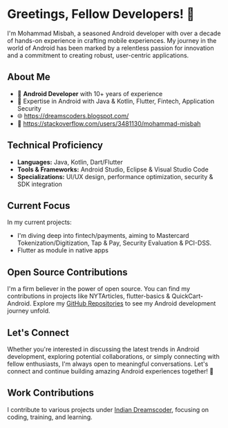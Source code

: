 # Greetings, Fellow Developers! 👋

I'm Mohammad Misbah, a seasoned Android developer with over a decade of hands-on experience in crafting mobile experiences. My journey in the world of Android has been marked by a relentless passion for innovation and a commitment to creating robust, user-centric applications.

## About Me

- 📱 **Android Developer** with 10+ years of experience
- 🚀 Expertise in Android with Java & Kotlin, Flutter, Fintech, Application Security
- 🌐 https://dreamscoders.blogspot.com/
- 📧 https://stackoverflow.com/users/3481130/mohammad-misbah

## Technical Proficiency

- **Languages:** Java, Kotlin, Dart/Flutter
- **Tools & Frameworks:** Android Studio, Eclipse & Visual Studio Code
- **Specializations:** UI/UX design, performance optimization, security & SDK integration

## Current Focus

In my current projects:
- I'm diving deep into fintech/payments, aiming to Mastercard Tokenization/Digitization, Tap & Pay, Security Evaluation & PCI-DSS.
- Flutter as module in native apps

## Open Source Contributions

I'm a firm believer in the power of open source. You can find my contributions in projects like NYTArticles, flutter-basics & QuickCart-Android. Explore my [GitHub Repositories](https://github.com/misbahazmi?tab=repositories) to see my Android development journey unfold.

## Let's Connect

Whether you're interested in discussing the latest trends in Android development, exploring potential collaborations, or simply connecting with fellow enthusiasts, I'm always open to meaningful conversations. Let's connect and continue building amazing Android experiences together! 💬

## Work Contributions

I contribute to various projects under [Indian Dreamscoder](https://github.com/indiandreamscoder), focusing on coding, training, and learning.
